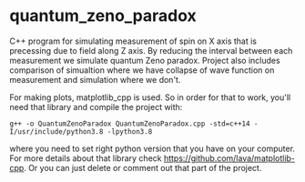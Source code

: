 # quantum_zeno_paradox

C++ program for simulating measurement of spin on X axis that is precessing due to field along Z axis. 
By reducing the interval between each measurement we simulate quantum Zeno paradox.
Project also includes comparison of simualtion where we have collapse of wave function on measurement and simulation where we don't.

For making plots, matplotlib_cpp is used. 
So in order for that to work, you'll need that library and compile the project with:
```
g++ -o QuantumZenoParadox QuantumZenoParadox.cpp -std=c++14 -I/usr/include/python3.8 -lpython3.8
```
where you need to set right python version that you have on your computer.
For more details about that library check https://github.com/lava/matplotlib-cpp.
Or you can just delete or comment out that part of the project.